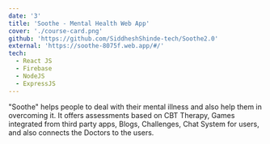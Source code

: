 ```yaml
---
date: '3'
title: 'Soothe - Mental Health Web App'
cover: './course-card.png'
github: 'https://github.com/SiddheshShinde-tech/Soothe2.0'
external: 'https://soothe-8075f.web.app/#/'
tech:
  - React JS
  - Firebase
  - NodeJS
  - ExpressJS
---
```


"Soothe" helps people to deal with their mental illness and also help them in overcoming it. It offers assessments based on CBT Therapy, Games integrated from third party apps, Blogs, Challenges, Chat System for users, and also connects the Doctors to the users.
